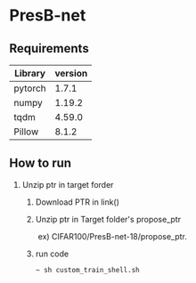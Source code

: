 # PresB-net







## Requirements

| Library | version |
| ------- | ------- |
| pytorch | 1.7.1   |
| numpy   | 1.19.2  |
| tqdm    | 4.59.0  |
| Pillow  | 8.1.2   |

## How to run

1. Unzip ptr in target forder

   1. Download PTR in link()

   2. Unzip ptr in Target folder's propose_ptr

      ​	ex)  CIFAR100/PresB-net-18/propose_ptr.

   3. run code

      ```
      ~ sh custom_train_shell.sh
      ```

      

   

